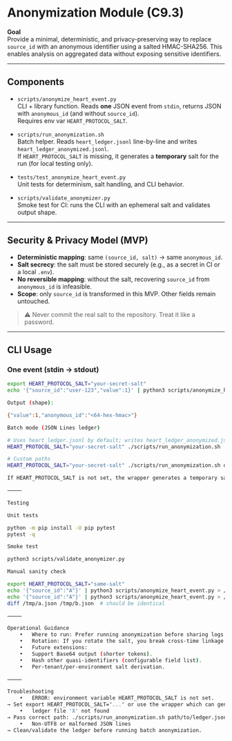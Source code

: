 # Anonymization Module (C9.3)

**Goal**  
Provide a minimal, deterministic, and privacy-preserving way to replace `source_id` with an anonymous identifier using a salted HMAC-SHA256. This enables analysis on aggregated data without exposing sensitive identifiers.

---

## Components

- `scripts/anonymize_heart_event.py`  
  CLI + library function. Reads **one** JSON event from `stdin`, returns JSON with `anonymous_id` (and without `source_id`).  
  Requires env var `HEART_PROTOCOL_SALT`.

- `scripts/run_anonymization.sh`  
  Batch helper. Reads `heart_ledger.jsonl` line-by-line and writes `heart_ledger_anonymized.jsonl`.  
  If `HEART_PROTOCOL_SALT` is missing, it generates a **temporary** salt for the run (for local testing only).

- `tests/test_anonymize_heart_event.py`  
  Unit tests for determinism, salt handling, and CLI behavior.

- `scripts/validate_anonymizer.py`  
  Smoke test for CI: runs the CLI with an ephemeral salt and validates output shape.

---

## Security & Privacy Model (MVP)

- **Deterministic mapping**: same `(source_id, salt)` → same `anonymous_id`.  
- **Salt secrecy**: the salt must be stored securely (e.g., as a secret in CI or a local `.env`).  
- **No reversible mapping**: without the salt, recovering `source_id` from `anonymous_id` is infeasible.
- **Scope**: only `source_id` is transformed in this MVP. Other fields remain untouched.

> ⚠️ Never commit the real salt to the repository. Treat it like a password.

---

## CLI Usage

### One event (stdin → stdout)
```bash
export HEART_PROTOCOL_SALT="your-secret-salt"
echo '{"source_id":"user-123","value":1}' | python3 scripts/anonymize_heart_event.py

Output (shape):

{"value":1,"anonymous_id":"<64-hex-hmac>"}

Batch mode (JSON Lines ledger)

# Uses heart_ledger.jsonl by default; writes heart_ledger_anonymized.jsonl
HEART_PROTOCOL_SALT="your-secret-salt" ./scripts/run_anonymization.sh

# Custom paths
HEART_PROTOCOL_SALT="your-secret-salt" ./scripts/run_anonymization.sh data/ledger.jsonl out/anonymized.jsonl

If HEART_PROTOCOL_SALT is not set, the wrapper generates a temporary salt and prints it to stderr (for local tests only).

⸻

Testing

Unit tests

python -m pip install -U pip pytest
pytest -q

Smoke test

python3 scripts/validate_anonymizer.py

Manual sanity check

export HEART_PROTOCOL_SALT="same-salt"
echo '{"source_id":"A"}' | python3 scripts/anonymize_heart_event.py > /tmp/a.json
echo '{"source_id":"A"}' | python3 scripts/anonymize_heart_event.py > /tmp/b.json
diff /tmp/a.json /tmp/b.json  # should be identical

⸻

Operational Guidance
	•	Where to run: Prefer running anonymization before sharing logs outside the secure workspace.
	•	Rotation: If you rotate the salt, you break cross-time linkage (privacy ↑, continuity ↓). Choose intentionally.
	•	Future extensions:
	•	Support Base64 output (shorter tokens).
	•	Hash other quasi-identifiers (configurable field list).
	•	Per-tenant/per-environment salt derivation.

⸻

Troubleshooting
	•	ERROR: environment variable HEART_PROTOCOL_SALT is not set.
→ Set export HEART_PROTOCOL_SALT="..." or use the wrapper which can generate a temporary salt.
	•	ledger file 'X' not found
→ Pass correct path: ./scripts/run_anonymization.sh path/to/ledger.jsonl out.jsonl.
	•	Non-UTF8 or malformed JSON lines
→ Clean/validate the ledger before running batch anonymization.
